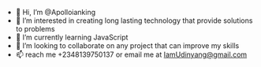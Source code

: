 - 👋 Hi, I’m @Apolloianking
- 👀 I’m interested in creating long lasting technology that provide solutions to problems 
- 🌱 I’m currently learning JavaScript
- 💞️ I’m looking to collaborate on any project that can improve my skills 
- 📫 reach me +2348139750137 or email me at IamUdinyang@gmail.com

<!---
Apolloianking/Apolloianking is a ✨ special ✨ repository because its `README.md` (this file) appears on your GitHub profile.
You can click the Preview link to take a look at your changes.
--->
